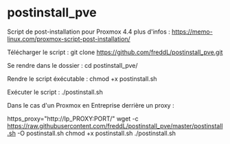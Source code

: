 # postinstall_pve
Script de post-installation pour Proxmox 4.4
plus d'infos : https://memo-linux.com/proxmox-script-post-installation/

Télécharger le script :
git clone https://github.com/freddL/postinstall_pve.git

Se rendre dans le dossier :
cd postinstall_pve/

Rendre le script éxécutable :
chmod +x postinstall.sh

Exécuter le script :
./postinstall.sh

Dans le cas d'un Proxmox en Entreprise derrière un proxy :

https_proxy="http://Ip_PROXY:PORT/" wget -c https://raw.githubusercontent.com/freddL/postinstall_pve/master/postinstall.sh -O postinstall.sh
chmod +x postinstall.sh
./postinstall.sh
